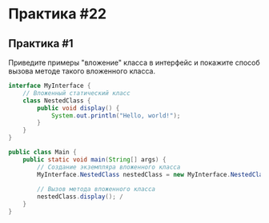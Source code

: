 # Практика #22


## Практика #1

Приведите примеры "вложение" класса в интерфейс и покажите способ вызова методе такого вложенного класса.

```java
interface MyInterface {
    // Вложенный статический класс
    class NestedClass {
        public void display() {
            System.out.println("Hello, world!");
        }
    }
}

public class Main {
    public static void main(String[] args) {
        // Создание экземпляра вложенного класса
        MyInterface.NestedClass nestedClass = new MyInterface.NestedClass();
        
        // Вызов метода вложенного класса
        nestedClass.display(); /
    }
}
```
